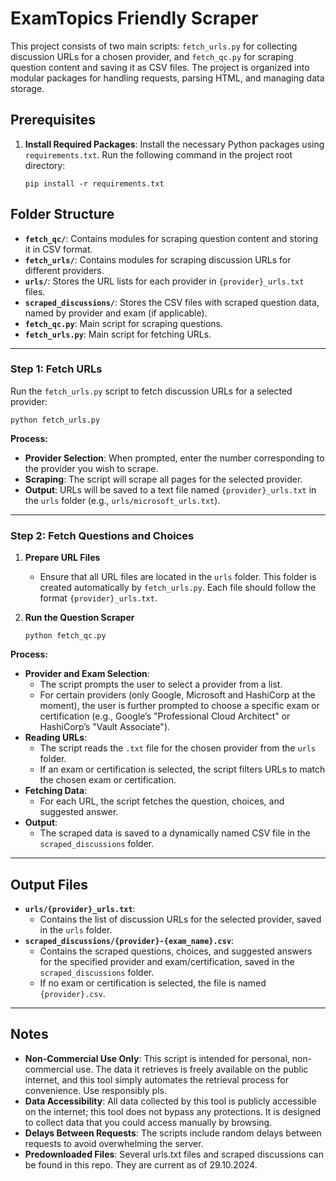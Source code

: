 
# ExamTopics Friendly Scraper

This project consists of two main scripts: `fetch_urls.py` for collecting discussion URLs for a chosen provider, and `fetch_qc.py` for scraping question content and saving it as CSV files. The project is organized into modular packages for handling requests, parsing HTML, and managing data storage.

## Prerequisites

1.  **Install Required Packages**: Install the necessary Python packages using `requirements.txt`. Run the following command in the project root directory:
    
    `pip install -r requirements.txt`

## Folder Structure

-   **`fetch_qc/`**: Contains modules for scraping question content and storing it in CSV format.
-   **`fetch_urls/`**: Contains modules for scraping discussion URLs for different providers.
-   **`urls/`**: Stores the URL lists for each provider in `{provider}_urls.txt` files.
-   **`scraped_discussions/`**: Stores the CSV files with scraped question data, named by provider and exam (if applicable).
-   **`fetch_qc.py`**: Main script for scraping questions.
-   **`fetch_urls.py`**: Main script for fetching URLs.

----------

### Step 1: Fetch URLs

Run the `fetch_urls.py` script to fetch discussion URLs for a selected provider:

`python fetch_urls.py` 

**Process:**

-   **Provider Selection**: When prompted, enter the number corresponding to the provider you wish to scrape.
-   **Scraping**: The script will scrape all pages for the selected provider.
-   **Output**: URLs will be saved to a text file named `{provider}_urls.txt` in the `urls` folder (e.g., `urls/microsoft_urls.txt`).

----------

### Step 2: Fetch Questions and Choices

1.  **Prepare URL Files**
    
    -   Ensure that all URL files are located in the `urls` folder. This folder is created automatically by `fetch_urls.py`. Each file should follow the format `{provider}_urls.txt`.
2.  **Run the Question Scraper**
    
    `python fetch_qc.py` 
    

**Process:**

-   **Provider and Exam Selection**:
    -   The script prompts the user to select a provider from a list.
    -   For certain providers (only Google, Microsoft and HashiCorp at the moment), the user is further prompted to choose a specific exam or certification (e.g., Google’s "Professional Cloud Architect" or HashiCorp’s "Vault Associate").
-   **Reading URLs**:
    -   The script reads the `.txt` file for the chosen provider from the `urls` folder.
    -   If an exam or certification is selected, the script filters URLs to match the chosen exam or certification.
-   **Fetching Data**:
    -   For each URL, the script fetches the question, choices, and suggested answer.
-   **Output**:
    -   The scraped data is saved to a dynamically named CSV file in the `scraped_discussions` folder.

----------

## Output Files

-   **`urls/{provider}_urls.txt`**:
    -   Contains the list of discussion URLs for the selected provider, saved in the `urls` folder.
-   **`scraped_discussions/{provider}-{exam_name}.csv`**:
    -   Contains the scraped questions, choices, and suggested answers for the specified provider and exam/certification, saved in the `scraped_discussions` folder.
    -   If no exam or certification is selected, the file is named `{provider}.csv`.

----------

## Notes

-   **Non-Commercial Use Only**: This script is intended for personal, non-commercial use. The data it retrieves is freely available on the public internet, and this tool simply automates the retrieval process for convenience. Use responsibly pls.
-   **Data Accessibility**: All data collected by this tool is publicly accessible on the internet; this tool does not bypass any protections. It is designed to collect data that you could access manually by browsing.
-   **Delays Between Requests**: The scripts include random delays between requests to avoid overwhelming the server.
-   **Predownloaded Files**: Several urls.txt files and scraped discussions can be found in this repo. They are current as of 29.10.2024. 